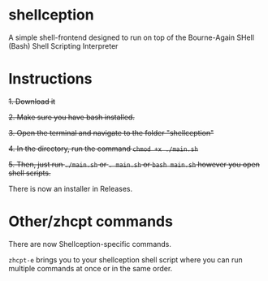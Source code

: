 # shellception
A simple shell-frontend designed to run on top of the Bourne-Again SHell (Bash) Shell Scripting Interpreter
# Instructions
~~1. Download it~~

~~2. Make sure you have bash installed.~~

~~3. Open the terminal and navigate to the folder "shellception"~~

~~4. In the directory, run the command ``chmod +x ./main.sh``~~

~~5. Then, just run ``./main.sh`` or ``. main.sh`` or ``bash main.sh`` however you open shell scripts.~~

There is now an installer in Releases.
# Other/zhcpt commands
There are now Shellception-specific commands.

```zhcpt-e``` brings you to your shellception shell script where you can run multiple commands at once or in the same order. 
